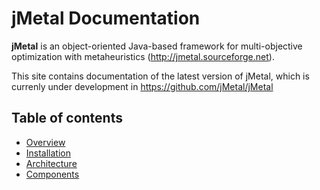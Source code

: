# jMetal Documentation

**jMetal** is an object-oriented Java-based framework for multi-objective optimization with metaheuristics
(http://jmetal.sourceforge.net).

This site contains documentation of the latest version of jMetal, which is currenly under development in https://github.com/jMetal/jMetal 

## Table of contents
- [Overview](overview.md)
- [Installation](installation.md)
- [Architecture](architecture.md)
- [Components](components.md) 
